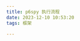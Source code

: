 ```yaml
---
title: p6spy 执行流程
date: 2023-12-10 10:53:20
tags: 框架

---
```

<!--stackedit_data:
eyJoaXN0b3J5IjpbNTk3NDgzNDY0XX0=
-->